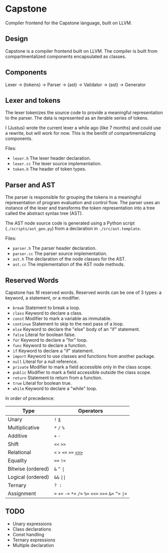 # Capstone

Compiler frontend for the Capstone language, built on LLVM.

## Design

Capstone is a compiler frontend built on LLVM.
The compiler is built from compartmentalized components encapsulated as classes.

## Components

Lexer → (tokens) → Parser → (ast) → Validator → (ast) → Generator

## Lexer and tokens

The lexer tokenizes the source code to provide a meaningful representation to the parser. The data is represented as an iterable series of tokens.

I (Justus) wrote the current lexer a while ago (like 7 months) and could use a rewrite, but will work for now. This is the benifit of compartmentalizing components.

Files:

* `lexer.h` The lexer header declaration.
* `lexer.cc` The lexer source implementation.
* `token.h` The header of token types.

## Parser and AST

The parser is responsible for grouping the tokens in a meaningful representation of program evaluation and control flow. The parser uses an instance of the lexer and transforms the token representation into a tree called the abstract syntax tree (AST).

The AST node source code is generated using a Python script (`./scripts/ast_gen.py`) from a declaration in `./src/ast.template`.

Files:

* `parser.h` The parser header declaration.
* `parser.cc` The parser source implementation.
* `ast.h` The declaration of the node classes for the AST.
* `ast.cc` The implementation of the AST node methods.

## Reserved Words

Capstone has *16* reserved words. Reserved words can be one of 3 types: a keyword, a statement, or a modifier.

* `break` Statement to break a loop.
* `class` Keyword to declare a class.
* `const` Modifier to mark a variable as immutable.
* `continue` Statement to skip to the next pass of a loop.
* `else` Keyword to declare the "else" body of an "if" statement.
* `false` Literal for boolean false.
* `for` Keyword to declare a "for" loop.
* `func` Keyword to declare a function.
* `if` Keyword to declare a "if" statement.
* `import` Keyword to use classes and functions from another package.
* `null` Literal for a null reference.
* `private` Modifier to mark a field accessible only in the class scope.
* `public` Modifier to mark a field accessible outside the class scope.
* `return` Statement to return from a function.
* `true` Literal for boolean true.
* `while` Keyword to declare a "while" loop.

In order of precedence:

| Type              | Operators                                                |
| ----------------- | -------------------------------------------------------- |
| Unary             | `!` [`$`](#size-of)                                      |
| Multiplicative    | `*` `/` `%`                                              |
| Additive          | `+` `-`                                                  |
| Shift             | `<<` `>>`                                                |
| Relational        | `<` `>` `<=` `>=` [`<=>`](#instance-of)                  |
| Equality          | `==` `!=`                                                |
| Bitwise (ordered) | `&` `^` `\|`                                             |
| Logical (ordered) | `&&` `\|\|`                                              |
| Ternary           | `? :`                                                    |
| Assignment        | `=` `+=` `-=` `*=` `/=` `%=` `<<=` `>>=` `&=` `^=` `\|=` |

## TODO

* Unary expressions
* Class declarations
* Const handling
* Ternary expressions
* Multiple declaration

